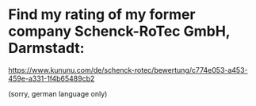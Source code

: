 # Find my rating of my former company Schenck-RoTec GmbH, Darmstadt:

https://www.kununu.com/de/schenck-rotec/bewertung/c774e053-a453-459e-a331-1f4b65489cb2

(sorry, german language only)

